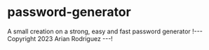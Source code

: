 # password-generator
A small creation on a strong, easy and fast password generator
!--- Copyright 2023 Arian Rodriguez ---!
